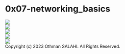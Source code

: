 # 0x07-networking_basics

<img src="https://s3.amazonaws.com/alx-intranet.hbtn.io/uploads/medias/2018/6/4e6a0ad87a65d7054248.png?X-Amz-Algorithm=AWS4-HMAC-SHA256&X-Amz-Credential=AKIARDDGGGOUSBVO6H7D%2F20231101%2Fus-east-1%2Fs3%2Faws4_request&X-Amz-Date=20231101T132353Z&X-Amz-Expires=86400&X-Amz-SignedHeaders=host&X-Amz-Signature=da11cd998fec99112598542feaae92068a219bda81444a7b9d9a2dc05e8e8d5c" /><br>
<img src="https://s3.amazonaws.com/alx-intranet.hbtn.io/uploads/medias/2020/9/0fc96bd99faa7941b18bcae4c5f90c6acd11791d.jpg?X-Amz-Algorithm=AWS4-HMAC-SHA256&X-Amz-Credential=AKIARDDGGGOUSBVO6H7D%2F20231101%2Fus-east-1%2Fs3%2Faws4_request&X-Amz-Date=20231101T132353Z&X-Amz-Expires=86400&X-Amz-SignedHeaders=host&X-Amz-Signature=e273a885b64929fef7c24da5fc6a63ff7a28fb8f6856acf8a7da9993c0a2eef4" /><br>
<img src="https://s3.amazonaws.com/alx-intranet.hbtn.io/uploads/medias/2020/9/4b995d4f8078b44afa968d68a98035d2bd7e8fac.jpg?X-Amz-Algorithm=AWS4-HMAC-SHA256&X-Amz-Credential=AKIARDDGGGOUSBVO6H7D%2F20231101%2Fus-east-1%2Fs3%2Faws4_request&X-Amz-Date=20231101T132353Z&X-Amz-Expires=86400&X-Amz-SignedHeaders=host&X-Amz-Signature=17eac59aff9e32f1b97a2d1fe8f651b6858011e67c0a8bca8b0c9dac625cd421" /><br>
<img src="https://s3.amazonaws.com/alx-intranet.hbtn.io/uploads/medias/2020/9/1e348ba3bcbb094b02922f821ffeb3d8c5438b7b.jpg?X-Amz-Algorithm=AWS4-HMAC-SHA256&X-Amz-Credential=AKIARDDGGGOUSBVO6H7D%2F20231101%2Fus-east-1%2Fs3%2Faws4_request&X-Amz-Date=20231101T132353Z&X-Amz-Expires=86400&X-Amz-SignedHeaders=host&X-Amz-Signature=4eefe2a0aa8e64089cec576b314d26439cdf08444a748c3777381f8a1075bbce" /><br>
<img src="https://s3.amazonaws.com/alx-intranet.hbtn.io/uploads/medias/2020/9/3d92e3c4a470f8ecf4c73db511fcbbadaa002e1c.jpg?X-Amz-Algorithm=AWS4-HMAC-SHA256&X-Amz-Credential=AKIARDDGGGOUSBVO6H7D%2F20231101%2Fus-east-1%2Fs3%2Faws4_request&X-Amz-Date=20231101T132353Z&X-Amz-Expires=86400&X-Amz-SignedHeaders=host&X-Amz-Signature=08845a26c1cc0912808b9cb1b29f472d2e0a8a7ee2c2456235350a8869ab7705" /><br>
Copyright (c) 2023 Othman SALAHI. All Rights Reserved.
